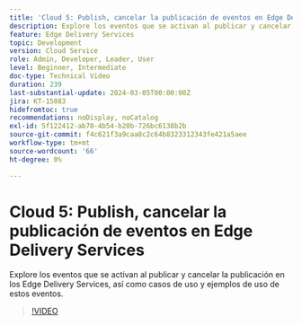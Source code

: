 ```yaml
---
title: 'Cloud 5: Publish, cancelar la publicación de eventos en Edge Delivery Services'
description: Explore los eventos que se activan al publicar y cancelar la publicación en los Edge Delivery Services, así como casos de uso y ejemplos de uso de estos eventos.
feature: Edge Delivery Services
topic: Development
version: Cloud Service
role: Admin, Developer, Leader, User
level: Beginner, Intermediate
doc-type: Technical Video
duration: 239
last-substantial-update: 2024-03-05T00:00:00Z
jira: KT-15083
hidefromtoc: true
recommendations: noDisplay, noCatalog
exl-id: 5f122412-ab70-4b54-b20b-726bc6138b2b
source-git-commit: f4c621f3a9caa8c2c64b8323312343fe421a5aee
workflow-type: tm+mt
source-wordcount: '66'
ht-degree: 0%

---
```


# Cloud 5: Publish, cancelar la publicación de eventos en Edge Delivery Services

Explore los eventos que se activan al publicar y cancelar la publicación en los Edge Delivery Services, así como casos de uso y ejemplos de uso de estos eventos.

>[!VIDEO](https://video.tv.adobe.com/v/3427681?learn=on)
